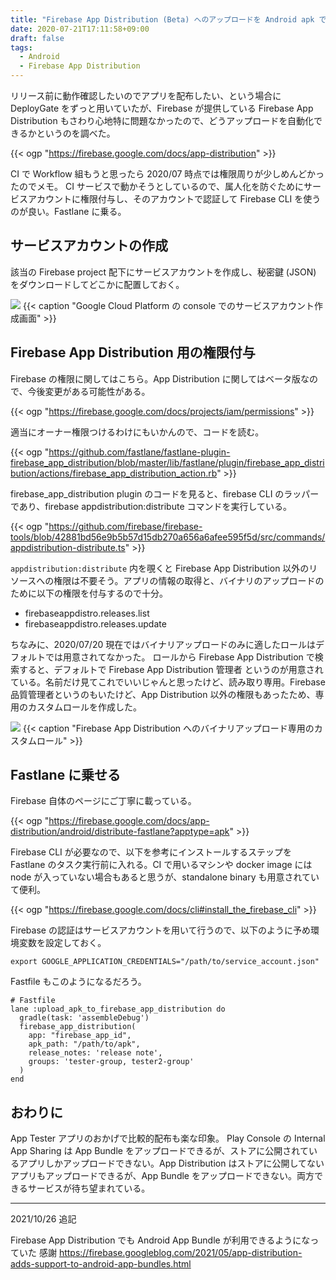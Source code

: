 ```yaml
---
title: "Firebase App Distribution (Beta) へのアップロードを Android apk で試す"
date: 2020-07-21T17:11:58+09:00
draft: false
tags:
  - Android
  - Firebase App Distribution
---
```


リリース前に動作確認したいのでアプリを配布したい、という場合に DeployGate をずっと用いていたが、Firebase が提供している Firebase App Distribution もさわり心地特に問題なかったので、どうアップロードを自動化できるかというのを調べた。

{{< ogp "https://firebase.google.com/docs/app-distribution" >}}

CI で Workflow 組もうと思ったら 2020/07 時点では権限周りが少しめんどかったのでメモ。
CI サービスで動かそうとしているので、属人化を防ぐためにサービスアカウントに権限付与し、そのアカウントで認証して Firebase CLI を使うのが良い。Fastlane に乗る。

## サービスアカウントの作成

該当の Firebase project 配下にサービスアカウントを作成し、秘密鍵 (JSON) をダウンロードしてどこかに配置しておく。

![](https://cdn-images-1.medium.com/max/1360/1*v5S5GHvh6dDepc5UbLl3qw.png)
{{< caption "Google Cloud Platform の console でのサービスアカウント作成画面" >}}

## Firebase App Distribution 用の権限付与
Firebase の権限に関してはこちら。App Distribution に関してはベータ版なので、今後変更がある可能性がある。

{{< ogp "https://firebase.google.com/docs/projects/iam/permissions" >}}

適当にオーナー権限つけるわけにもいかんので、コードを読む。

{{< ogp "https://github.com/fastlane/fastlane-plugin-firebase_app_distribution/blob/master/lib/fastlane/plugin/firebase_app_distribution/actions/firebase_app_distribution_action.rb" >}}

firebase_app_distribution plugin のコードを見ると、firebase CLI のラッパーであり、firebase appdistribution:distribute コマンドを実行している。

{{< ogp "https://github.com/firebase/firebase-tools/blob/42881bd56e9b5b57d15db270a656a6afee595f5d/src/commands/appdistribution-distribute.ts" >}}

`appdistribution:distribute` 内を覗くと Firebase App Distribution 以外のリソースへの権限は不要そう。アプリの情報の取得と、バイナリのアップロードのために以下の権限を付与するので十分。

- firebaseappdistro.releases.list
- firebaseappdistro.releases.update

ちなみに、2020/07/20 現在ではバイナリアップロードのみに適したロールはデフォルトでは用意されてなかった。
ロールから Firebase App Distribution で検索すると、デフォルトで Firebase App Distribution 管理者 というのが用意されている。名前だけ見てこれでいいじゃんと思ったけど、読み取り専用。Firebase 品質管理者というのもいたけど、App Distribution 以外の権限もあったため、専用のカスタムロールを作成した。

![](https://cdn-images-1.medium.com/max/1360/1*l8WYFv90UhxkqguWv-M6YQ.png)
{{< caption "Firebase App Distribution へのバイナリアップロード専用のカスタムロール" >}}

## Fastlane に乗せる

Firebase 自体のページにご丁寧に載っている。

{{< ogp "https://firebase.google.com/docs/app-distribution/android/distribute-fastlane?apptype=apk" >}}

Firebase CLI が必要なので、以下を参考にインストールするステップを Fastlane のタスク実行前に入れる。CI で用いるマシンや docker image には node が入っていない場合もあると思うが、standalone binary も用意されていて便利。

{{< ogp "https://firebase.google.com/docs/cli#install_the_firebase_cli" >}}

Firebase の認証はサービスアカウントを用いて行うので、以下のように予め環境変数を設定しておく。

```shell
export GOOGLE_APPLICATION_CREDENTIALS="/path/to/service_account.json"
```

Fastfile もこのようになるだろう。


```
# Fastfile
lane :upload_apk_to_firebase_app_distribution do
  gradle(task: 'assembleDebug')
  firebase_app_distribution(
    app: "firebase_app_id",
    apk_path: "/path/to/apk",
    release_notes: 'release note',
    groups: 'tester-group, tester2-group'
  )
end
```

## おわりに

App Tester アプリのおかげで比較的配布も楽な印象。
Play Console の Internal App Sharing は App Bundle をアップロードできるが、ストアに公開されているアプリしかアップロードできない。App Distribution はストアに公開してないアプリもアップロードできるが、App Bundle をアップロードできない。両方できるサービスが待ち望まれている。

- - - 

2021/10/26 追記

Firebase App Distribution でも Android App Bundle が利用できるようになっていた 感謝
https://firebase.googleblog.com/2021/05/app-distribution-adds-support-to-android-app-bundles.html

